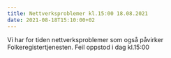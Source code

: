 ```yaml
---
title: Nettverksproblemer kl.15:00 18.08.2021
date: 2021-08-18T15:10:00+02
---
```

Vi har for tiden nettverksproblemer som også påvirker Folkeregistertjenesten.
Feil oppstod i dag kl.15:00
